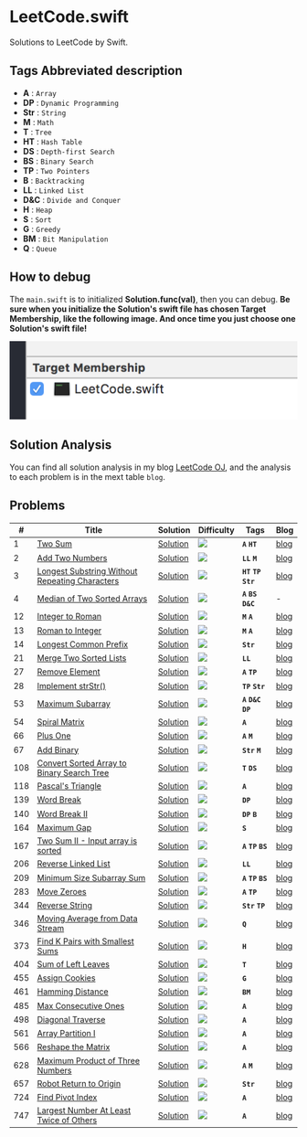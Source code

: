 # LeetCode.swift

Solutions to LeetCode by Swift.

## Tags Abbreviated description

- **A** : `Array`
- **DP** : `Dynamic Programming`
- **Str** : `String`
- **M** : `Math`
- **T** : `Tree`
- **HT** : `Hash Table`
- **DS** : `Depth-first Search`
- **BS** : `Binary Search`
- **TP** : `Two Pointers`
- **B** : `Backtracking`
- **LL** : `Linked List`
- **D&C** : `Divide and Conquer`
- **H** : `Heap`
- **S** : `Sort`
- **G** : `Greedy`
- **BM** : `Bit Manipulation`
- **Q** : `Queue`

## How to debug

The `main.swift` is to initialized **Solution.func(val)**, then you can debug. **Be sure when you initialize the Solution's swift file has chosen Target Membership, like the following image. And once time you just choose one Solution's swift file!**

![](LeetCode.png)

## Solution Analysis

You can find all solution analysis in my blog [LeetCode OJ](http://yeziahehe.com/leetcode/), and the analysis  to each problem is in the mext table `blog`.

## Problems

| # | Title | Solution | Difficulty | Tags | Blog |
| --- | --- | --- | --- | --- | --- |
| 1 | [Two Sum](https://leetcode.com/problems/two-sum/description/) | [Solution](https://github.com/yeziahehe/LeetCode.swift/blob/master/LeetCode.swift/Solution/001_TwoSum/TwoSum.swift) | ![](https://img.shields.io/badge/%20Difficulty-Easy-brightgreen.svg) | **`A`** **`HT`** | [blog](http://yeziahehe.com/2017/10/09/TwoSum/) |
| 2 | [Add Two Numbers](https://leetcode.com/problems/add-two-numbers/description/) | [Solution](https://github.com/yeziahehe/LeetCode.swift/blob/master/LeetCode.swift/Solution/002_AddTwoNumbers/AddTwoNumbers.swift) | ![](https://img.shields.io/badge/%20Difficulty-Medium-orange.svg) | **`LL`** **`M`** | [blog](http://yeziahehe.com/2017/10/10/AddTwoNumbers/) |
| 3 | [Longest Substring Without Repeating Characters](https://leetcode.com/problems/longest-substring-without-repeating-characters/description/) | [Solution](https://github.com/yeziahehe/LeetCode.swift/blob/master/LeetCode.swift/Solution/003_LongestSubstringWithoutRepeatingCharacters/LongestSubstringWithoutRepeatingCharacters.swift) | ![](https://img.shields.io/badge/%20Difficulty-Medium-orange.svg) | **`HT`** **`TP`** **`Str`**| [blog](http://yeziahehe.com/2017/10/11/LongestSubstringWithoutRepeatingCharacters/) |
| 4 | [Median of Two Sorted Arrays](https://leetcode.com/problems/median-of-two-sorted-arrays/description/) | [Solution](https://github.com/yeziahehe/LeetCode.swift/blob/master/LeetCode.swift/Solution/004_MedianOfTwoSortedArrays/MedianOfTwoSortedArrays.swift) | ![](https://img.shields.io/badge/%20Difficulty-Hard-red.svg) | **`A`** **`BS`** **`D&C`**| - |
| 12 | [Integer to Roman](https://leetcode.com/problems/integer-to-roman/description/) | [Solution](https://github.com/yeziahehe/LeetCode.swift/blob/master/LeetCode.swift/Solution/012_IntegerToRoman/IntegerToRoman.swift) | ![](https://img.shields.io/badge/%20Difficulty-Hard-red.svg) | **`M`** **`A`**| [blog](http://yeziahehe.com/2017/11/12/IntegerToRoman/) |
| 13 | [Roman to Integer](https://leetcode.com/problems/roman-to-integer/description/) | [Solution](https://github.com/yeziahehe/LeetCode.swift/blob/master/LeetCode.swift/Solution/013_RomanToInteger/RomanToInteger.swift) | ![](https://img.shields.io/badge/%20Difficulty-Hard-red.svg) | **`M`** **`A`**| [blog](http://yeziahehe.com/2017/11/14/RomanToInteger/) |
| 14 | [Longest Common Prefix](https://leetcode.com/problems/longest-common-prefix/) | [Solution](https://github.com/yeziahehe/LeetCode.swift/blob/master/LeetCode.swift/Solution/014_LongestCommonPrefix/LongestCommonPrefix.swift) | ![](https://img.shields.io/badge/%20Difficulty-Easy-brightgreen.svg) | **`Str`** | [blog](http://yeziahehe.com/2020/03/07/LongestCommonPrefix/) |
| 21 | [Merge Two Sorted Lists](https://leetcode.com/problems/merge-two-sorted-lists/description/) | [Solution](https://github.com/yeziahehe/LeetCode.swift/blob/master/LeetCode.swift/Solution/021_MergeTwoSortedLists/MergeTwoSortedLists.swift) | ![](https://img.shields.io/badge/%20Difficulty-Easy-brightgreen.svg) | **`LL`** | [blog](http://yeziahehe.com/2017/11/11/MergeTwoSortedLists/) |
| 27 | [Remove Element](https://leetcode.com/problems/remove-element/) | [Solution](https://github.com/yeziahehe/LeetCode.swift/blob/master/LeetCode.swift/Solution/027_RemoveElement/RemoveElement.swift) | ![](https://img.shields.io/badge/%20Difficulty-Easy-brightgreen.svg) | **`A`** **`TP`** | [blog](http://yeziahehe.com/2020/03/08/RemoveElement/) |
| 28 | [Implement strStr()](https://leetcode.com/problems/implement-strstr/description/) | [Solution](https://github.com/yeziahehe/LeetCode.swift/blob/master/LeetCode.swift/Solution/028_ImplementstrStr/ImplementstrStr.swift) | ![](https://img.shields.io/badge/%20Difficulty-Easy-brightgreen.svg) | **`TP`** **`Str`** | [blog](http://yeziahehe.com/2017/11/18/ImplementstrStr/) |
| 53 | [Maximum Subarray](https://leetcode.com/problems/maximum-subarray/description/) | [Solution](https://github.com/yeziahehe/LeetCode.swift/blob/master/LeetCode.swift/Solution/053_MaximumSubarray/MaximumSubarray.swift) | ![](https://img.shields.io/badge/%20Difficulty-Easy-brightgreen.svg) | **`A`** **`D&C`** **`DP`** | [blog](http://yeziahehe.com/2017/09/21/MaximumSubArray/) |
| 54 | [Spiral Matrix](https://leetcode.com/problems/spiral-matrix/) | [Solution](https://github.com/yeziahehe/LeetCode.swift/blob/master/LeetCode.swift/Solution/54_SpiralMatrix/SpiralMatrix.swift) | ![](https://img.shields.io/badge/%20Difficulty-Medium-orange.svg) | **`A`**| [blog](http://yeziahehe.com/2020/03/06/SpiralMatrix/) |
| 66 | [Plus One](https://leetcode.com/problems/plus-one/description/) | [Solution](https://github.com/yeziahehe/LeetCode.swift/blob/master/LeetCode.swift/Solution/066_PlusOne/PlusOne.swift) | ![](https://img.shields.io/badge/%20Difficulty-Easy-brightgreen.svg) | **`A`** **`M`** | [blog](http://yeziahehe.com/2017/11/07/PlusOne/) |
| 67 | [Add Binary](https://leetcode.com/problems/add-binary/) | [Solution](https://github.com/yeziahehe/LeetCode.swift/blob/master/LeetCode.swift/Solution/067_AddBinary/AddBinary.swift) | ![](https://img.shields.io/badge/%20Difficulty-Easy-brightgreen.svg) | **`Str`** **`M`** | [blog](http://yeziahehe.com/2020/03/07/AddBinary/) |
| 108 | [Convert Sorted Array to Binary Search Tree](https://leetcode.com/problems/convert-sorted-array-to-binary-search-tree/description/) | [Solution](https://github.com/yeziahehe/LeetCode.swift/blob/master/LeetCode.swift/Solution/108_ConvertSortedArrayToBinarySearchTree/ConvertSortedArrayToBinarySearchTree.swift) | ![](https://img.shields.io/badge/%20Difficulty-Easy-brightgreen.svg) | **`T`** **`DS`** | [blog](http://yeziahehe.com/2017/11/02/ConvertSortedArrayToBinarySearchTree/) |
| 118 | [Pascal's Triangle](https://leetcode.com/problems/pascals-triangle/) | [Solution](https://github.com/yeziahehe/LeetCode.swift/blob/master/LeetCode.swift/Solution/118_Pascal'sTriangle/Pascal'sTriangle.swift) | ![](https://img.shields.io/badge/%20Difficulty-Easy-brightgreen.svg) | **`A`** | [blog](http://yeziahehe.com/2020/03/07/Pascal'sTriangle/) |
| 139 | [Word Break](https://leetcode.com/problems/word-break/description/) | [Solution](https://github.com/yeziahehe/LeetCode.swift/blob/master/LeetCode.swift/Solution/139_WordBreak/WordBreak.swift) | ![](https://img.shields.io/badge/%20Difficulty-Medium-orange.svg) | **`DP`** | [blog](http://yeziahehe.com/2017/10/14/WordBreak/) |
| 140 | [Word Break II](https://leetcode.com/problems/word-break-ii/description/) | [Solution](https://github.com/yeziahehe/LeetCode.swift/blob/master/LeetCode.swift/Solution/140_WordBreakII/WordBreakII.swift) | ![](https://img.shields.io/badge/%20Difficulty-Hard-red.svg) | **`DP`** **`B`** | [blog](http://yeziahehe.com/2017/10/15/WordBreakII/) |
| 164 | [Maximum Gap](https://leetcode.com/problems/maximum-gap/description/) | [Solution](https://github.com/yeziahehe/LeetCode.swift/blob/master/LeetCode.swift/Solution/164_MaximumGap/MaximumGap.swift) | ![](https://img.shields.io/badge/%20Difficulty-Hard-red.svg) | **`S`** | [blog](http://yeziahehe.com/2017/10/16/MaximumGap/) |
| 167 | [Two Sum II - Input array is sorted](https://leetcode.com/problems/two-sum-ii-input-array-is-sorted/) | [Solution](https://github.com/yeziahehe/LeetCode.swift/blob/master/LeetCode.swift/Solution/167_TwoSumII/TwoSumII.swift) | ![](https://img.shields.io/badge/%20Difficulty-Easy-brightgreen.svg) | **`A`** **`TP`** **`BS`** | [blog](http://yeziahehe.com/2020/03/08/TwoSumII/) |
| 206 | [Reverse Linked List](https://leetcode.com/problems/reverse-linked-list/description/) | [Solution](https://github.com/yeziahehe/LeetCode.swift/blob/master/LeetCode.swift/Solution/206_ReverseLinkedList/ReverseLinkedList.swift) | ![](https://img.shields.io/badge/%20Difficulty-Easy-brightgreen.svg) | **`LL`** | [blog](http://yeziahehe.com/2017/11/06/ReverseLinkedList/) |
| 209 | [Minimum Size Subarray Sum](https://leetcode.com/problems/minimum-size-subarray-sum/) | [Solution](https://github.com/yeziahehe/LeetCode.swift/blob/master/LeetCode.swift/Solution/209_MinimumSizeSubarraySum/MinimumSizeSubarraySum.swift) | ![](https://img.shields.io/badge/%20Difficulty-Medium-orange.svg) | **`A`** **`TP`** **`BS`** | [blog](http://yeziahehe.com/2020/03/08/MinimumSizeSubarraySum/) |
| 283 | [Move Zeroes](https://leetcode.com/problems/move-zeroes/description/) | [Solution](https://github.com/yeziahehe/LeetCode.swift/blob/master/LeetCode.swift/Solution/283_MoveZeroes/MoveZeroes.swift) | ![](https://img.shields.io/badge/%20Difficulty-Easy-brightgreen.svg) | **`A`** **`TP`** | [blog](http://yeziahehe.com/2017/10/13/MoveZeroes/) |
| 344 | [Reverse String](https://leetcode.com/problems/reverse-string/) | [Solution](https://github.com/yeziahehe/LeetCode.swift/blob/master/LeetCode.swift/Solution/344_ReverseString/ReverseString.swift) | ![](https://img.shields.io/badge/%20Difficulty-Easy-brightgreen.svg) | **`Str`** **`TP`** | [blog](http://yeziahehe.com/2020/03/07/ReverseString/) |
| 346 | [Moving Average from Data Stream](https://leetcode.com/problems/moving-average-from-data-stream/) | [Solution](https://github.com/yeziahehe/LeetCode.swift/blob/master/LeetCode.swift/Solution/346_MovingAverageFromDataStream/MovingAverageFromDataStream.swift) | ![](https://img.shields.io/badge/%20Difficulty-Easy-brightgreen.svg) | **`Q`** | [blog](http://yeziahehe.com/2020/03/03/MovingAverageFromDataStream/) |
| 373 | [Find K Pairs with Smallest Sums](https://leetcode.com/problems/find-k-pairs-with-smallest-sums/description/) | [Solution](https://github.com/yeziahehe/LeetCode.swift/blob/master/LeetCode.swift/Solution/373_FindKPairsWithSmallestSums/FindKPairsWithSmallestSums.swift) | ![](https://img.shields.io/badge/%20Difficulty-Medium-orange.svg) | **`H`** | [blog](http://yeziahehe.com/2017/11/05/FindKPairsWithSmallestSums/) |
| 404 | [Sum of Left Leaves](https://leetcode.com/problems/sum-of-left-leaves/) | [Solution](https://github.com/yeziahehe/LeetCode.swift/blob/master/LeetCode.swift/Solution/404_SumOfLeftLeaves/SumOfLeftLeaves.swift) | ![](https://img.shields.io/badge/%20Difficulty-Easy-brightgreen.svg) | **`T`** | [blog](http://yeziahehe.com/2020/02/28/SumOfLeftLeaves/) |
| 455 | [Assign Cookies](https://leetcode.com/problems/assign-cookies/) | [Solution](https://github.com/yeziahehe/LeetCode.swift/blob/master/LeetCode.swift/Solution/455_AssignCookiese/AssignCookies.swift) | ![](https://img.shields.io/badge/%20Difficulty-Easy-brightgreen.svg) | **`G`** | [blog](http://yeziahehe.com/2020/02/28/AssignCookies/) |
| 461 | [Hamming Distance](https://leetcode.com/problems/hamming-distance/) | [Solution](https://github.com/yeziahehe/LeetCode.swift/blob/master/LeetCode.swift/Solution/461_HammingDistance/HammingDistance.swift) | ![](https://img.shields.io/badge/%20Difficulty-Easy-brightgreen.svg) | **`BM`** | [blog](http://yeziahehe.com/2020/02/27/HammingDistance/) |
| 485 | [Max Consecutive Ones](https://leetcode.com/problems/max-consecutive-ones/) | [Solution](https://github.com/yeziahehe/LeetCode.swift/blob/master/LeetCode.swift/Solution/485_MaxConsecutiveOnes/MaxConsecutiveOnes.swift) | ![](https://img.shields.io/badge/%20Difficulty-Easy-brightgreen.svg) | **`A`** | [blog](http://yeziahehe.com/2020/03/08/MaxConsecutiveOnes/) |
| 498 | [Diagonal Traverse](https://leetcode.com/problems/diagonal-traverse/) | [Solution](https://github.com/yeziahehe/LeetCode.swift/blob/master/LeetCode.swift/Solution/498_DiagonalTraverse/DiagonalTraverse.swift) | ![](https://img.shields.io/badge/%20Difficulty-Medium-orange.svg) | **`A`**| [blog](http://yeziahehe.com/2020/03/05/DiagonalTraverse/) |
| 561 | [Array Partition I](https://leetcode.com/problems/array-partition-i/) | [Solution](https://github.com/yeziahehe/LeetCode.swift/blob/master/LeetCode.swift/Solution/561_ArrayPartitionI/ArrayPartitionI.swift) | ![](https://img.shields.io/badge/%20Difficulty-Easy-brightgreen.svg) | **`A`** | [blog](http://yeziahehe.com/2020/03/08/ArrayPartitionI/) |
| 566 | [Reshape the Matrix](https://leetcode.com/problems/reshape-the-matrix) | [Solution](https://github.com/yeziahehe/LeetCode.swift/blob/master/LeetCode.swift/Solution/566_ReshapeTheMatrix/ReshapeTheMatrix.swift) | ![](https://img.shields.io/badge/%20Difficulty-Easy-brightgreen.svg) | **`A`** | [blog](http://yeziahehe.com/2020/03/02/ReshapeTheMatrix/) |
| 628 | [Maximum Product of Three Numbers](https://leetcode.com/problems/maximum-product-of-three-numbers/description/) | [Solution](https://github.com/yeziahehe/LeetCode.swift/blob/master/LeetCode.swift/Solution/628_MaximumProductOfThreeNumbers/MaximumProductOfThreeNumbers.swift) | ![](https://img.shields.io/badge/%20Difficulty-Easy-brightgreen.svg) | **`A`** **`M`** | [blog](http://yeziahehe.com/2017/11/03/MaximumProductOfThreeNumbers/) |
| 657 | [Robot Return to Origin](https://leetcode.com/problems/robot-return-to-origin/) | [Solution](https://github.com/yeziahehe/LeetCode.swift/blob/master/LeetCode.swift/Solution/657_RobotReturnToOrigin/RobotReturnToOrigin.swift) | ![](https://img.shields.io/badge/%20Difficulty-Easy-brightgreen.svg) | **`Str`** | [blog](http://yeziahehe.com/2020/02/27/RobotReturntoOrigin/) |
| 724 | [Find Pivot Index](https://leetcode.com/problems/find-pivot-index/) | [Solution](https://github.com/yeziahehe/LeetCode.swift/blob/master/LeetCode.swift/Solution/724_FindPivotIndex/FindPivotIndex.swift) | ![](https://img.shields.io/badge/%20Difficulty-Easy-brightgreen.svg) | **`A`** | [blog](http://yeziahehe.com/2020/03/05/FindPivotIndex/) |
| 747 | [Largest Number At Least Twice of Others](https://leetcode.com/problems/largest-number-at-least-twice-of-others/) | [Solution](https://github.com/yeziahehe/LeetCode.swift/blob/master/LeetCode.swift/Solution/747_LargestNumberAtLeastTwiceOfOthers/LargestNumberAtLeastTwiceOfOthers.swift) | ![](https://img.shields.io/badge/%20Difficulty-Easy-brightgreen.svg) | **`A`** | [blog](http://yeziahehe.com/2020/03/05/LargestNumberAtLeastTwiceOfOthers/) |
